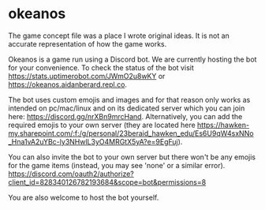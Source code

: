 # okeanos

The game concept file was a place I wrote original ideas. It is not an accurate representation of how the game works.

Okeanos is a game run using a Discord bot. We are currently hosting the bot for your convenience. To check the status of the bot visit https://stats.uptimerobot.com/JWmO2u8wKY or https://okeanos.aidanberard.repl.co. 

The bot uses custom emojis and images and for that reason only works as intended on pc/mac/linux and on its dedicated server which you can join here: https://discord.gg/nrXBn9mrcHand. Alternatively, you can add the required emojis to your own server (they are located here https://hawken-my.sharepoint.com/:f:/g/personal/23beraid_hawken_edu/Es6U9qW4sxNNo_Hna1vA2uYBc-ly3NHwlL3yO4MRGtX5yA?e=9EgFuj). 

You can also invite the bot to your own server but there won't be any emojis for the game items (instead, you may see 'none' or a similar error). 
https://discord.com/oauth2/authorize?client_id=828340126782193684&scope=bot&permissions=8

You are also welcome to host the bot yourself.

